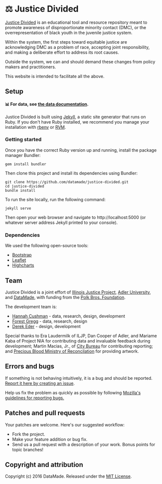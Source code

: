 # ⚖ Justice Divided

[Justice Divided](https://justicedivided.com) is an educational tool and resource repository meant to promote awareness of disproportionate minority contact (DMC), or the overrepresentation of black youth in the juvenile justice system.

Within the system, the first steps toward equitable justice are acknowledging DMC as a problem of race, accepting joint responsibility, and making a deliberate effort to address its root causes.

Outside the system, we can and should demand these changes from policy makers and practitioners.

This website is intended to facilitate all the above.

## Setup 

#### 📊 For data, see [the data documentation](https://github.com/datamade/justice-divided/tree/master/data).

Justice Divided is built using [Jekyll](https://jekyllrb.com/), a static site generator that runs on Ruby. If you don't have Ruby installed, we recommend you manage your installation with [rbenv](https://github.com/rbenv/rbenv) or [RVM](https://rvm.io/).

### Getting started

Once you have the correct Ruby version up and running, install the package manager Bundler:

```
gem install bundler
```

Then clone this project and install its dependencies using Bundler:

```
git clone https://github.com/datamade/justice-divided.git
cd justice-divided
bundle install
```

To run the site locally, run the following command:

```
jekyll serve
```

Then open your web browser and navigate to http://localhost:5000 (or whatever server address Jekyll printed to your console).

### Dependencies 

We used the following open-source tools:

* [Bootstrap](http://getbootstrap.com/)
* [Leaflet](http://leafletjs.com/)
* [Highcharts](https://www.highcharts.com/)

## Team

Justice Divided is a joint effort of [Illinois Justice Project](http://www.iljp.org/), [Adler University](http://www.adler.edu/), and [DataMade](https://datamade.us), with funding from the [Polk Bros. Foundation](http://www.polkbrosfdn.org/).

The development team is:

* [Hannah Cushman](https://twitter.com/hancush) - data, research, design, development
* [Forest Gregg](https://github.com/fgregg) - data, research, design
* [Derek Eder](https://github.com/derekeder) - design, development

Special thanks to Era Laudermilk of ILJP, Dan Cooper of Adler, and Mariame Kaba of Project NIA for contributing data and invaluable feedback during development; Martin Macias, Jr., of [City Bureau](http://www.citybureau.org/) for contributing reporting; and [Precious Blood Ministry of Reconcilation](http://www.pbmr.org/) for providing artwork.

## Errors and bugs

If something is not behaving intuitively, it is a bug and should be reported.
[Report it here by creating an issue](https://github.com/datamade/justice-divided/issues).

Help us fix the problem as quickly as possible by following [Mozilla's guidelines for reporting bugs.](https://developer.mozilla.org/en-US/docs/Mozilla/QA/Bug_writing_guidelines#General_Outline_of_a_Bug_Report)

## Patches and pull requests

Your patches are welcome. Here's our suggested workflow:
 
* Fork the project.
* Make your feature addition or bug fix.
* Send us a pull request with a description of your work. Bonus points for topic branches!

## Copyright and attribution

Copyright (c) 2016 DataMade. Released under the [MIT License](https://github.com/datamade/justice-divided/blob/master/LICENSE).